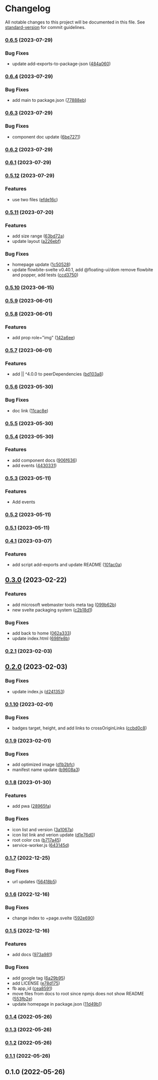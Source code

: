 # Changelog

All notable changes to this project will be documented in this file. See [standard-version](https://github.com/conventional-changelog/standard-version) for commit guidelines.

### [0.6.5](https://github.com/shinokada/svelte-circle-flags/compare/v0.6.4...v0.6.5) (2023-07-29)


### Bug Fixes

* update add-exports-to-package-json ([484a060](https://github.com/shinokada/svelte-circle-flags/commit/484a060093574ac6bebaa60c4eae0daf5fa903bf))

### [0.6.4](https://github.com/shinokada/svelte-circle-flags/compare/v0.6.3...v0.6.4) (2023-07-29)


### Bug Fixes

* add main to package.json ([77888eb](https://github.com/shinokada/svelte-circle-flags/commit/77888eb433baeb7a3c49c8e81cd2024d33e3fdbc))

### [0.6.3](https://github.com/shinokada/svelte-circle-flags/compare/v0.6.2...v0.6.3) (2023-07-29)


### Bug Fixes

* component doc update ([6be7271](https://github.com/shinokada/svelte-circle-flags/commit/6be72719b4a890c307288edde21ddd9fb19067cc))

### [0.6.2](https://github.com/shinokada/svelte-circle-flags/compare/v0.6.1...v0.6.2) (2023-07-29)

### [0.6.1](https://github.com/shinokada/svelte-circle-flags/compare/v0.5.12...v0.6.1) (2023-07-29)

### [0.5.12](https://github.com/shinokada/svelte-circle-flags/compare/v0.5.11...v0.5.12) (2023-07-29)


### Features

* use two files ([efde16c](https://github.com/shinokada/svelte-circle-flags/commit/efde16c53ad72fcb5ecf7b25c02d7e71cd41086e))

### [0.5.11](https://github.com/shinokada/svelte-circle-flags/compare/v0.5.10...v0.5.11) (2023-07-20)


### Features

* add size range ([63bd72a](https://github.com/shinokada/svelte-circle-flags/commit/63bd72aaf7c1176c3ffe100d31c51efb6f056b5b))
* update layout ([a226ebf](https://github.com/shinokada/svelte-circle-flags/commit/a226ebf8b67e5d8327c076afb3efe0c9cf7014d4))


### Bug Fixes

* homepage update ([1c50528](https://github.com/shinokada/svelte-circle-flags/commit/1c50528845e0cc7429d1860f1729aa5d4f179b14))
* update flowbite-svelte v0.40.1, add @floating-ui/dom remove flowbite and popper, add tests ([ccd3750](https://github.com/shinokada/svelte-circle-flags/commit/ccd375015ae5c6fa0bc5cc4eebd52c544d8a9240))

### [0.5.10](https://github.com/shinokada/svelte-circle-flags/compare/v0.5.9...v0.5.10) (2023-06-15)

### [0.5.9](https://github.com/shinokada/svelte-circle-flags/compare/v0.5.8...v0.5.9) (2023-06-01)

### [0.5.8](https://github.com/shinokada/svelte-circle-flags/compare/v0.5.7...v0.5.8) (2023-06-01)

### Features

- add prop role="img" ([142a6ee](https://github.com/shinokada/svelte-circle-flags/commit/142a6ee4e44766ec48a06e8048160da39e6b4eb5))

### [0.5.7](https://github.com/shinokada/svelte-circle-flags/compare/v0.5.6...v0.5.7) (2023-06-01)

### Features

- add || ^4.0.0 to peerDependencies ([bd103a8](https://github.com/shinokada/svelte-circle-flags/commit/bd103a8d0298fdf4583294999dca90baa868c49a))

### [0.5.6](https://github.com/shinokada/svelte-circle-flags/compare/v0.5.5...v0.5.6) (2023-05-30)

### Bug Fixes

- doc link ([11cac8e](https://github.com/shinokada/svelte-circle-flags/commit/11cac8ed2518cd7d3b7c264ccab661b0eb71bd99))

### [0.5.5](https://github.com/shinokada/svelte-circle-flags/compare/v0.5.4...v0.5.5) (2023-05-30)

### [0.5.4](https://github.com/shinokada/svelte-circle-flags/compare/v0.5.3...v0.5.4) (2023-05-30)

### Features

- add component docs ([906f636](https://github.com/shinokada/svelte-circle-flags/commit/906f636600923f89b9d7879dc8604e3c693e22ad))
- add events ([4430331](https://github.com/shinokada/svelte-circle-flags/commit/44303310968917499d7095d4d43fae06811735e9))

### [0.5.3](https://github.com/shinokada/svelte-circle-flags/compare/v0.5.2...v0.5.3) (2023-05-11)

### Features

- Add events

### [0.5.2](https://github.com/shinokada/svelte-circle-flags/compare/v0.5.1...v0.5.2) (2023-05-11)

### [0.5.1](https://github.com/shinokada/svelte-circle-flags/compare/v0.4.1...v0.5.1) (2023-05-11)

### [0.4.1](https://github.com/shinokada/svelte-circle-flags/compare/v0.3.0...v0.4.1) (2023-03-07)

### Features

- add script add-exports and update README ([101ac0a](https://github.com/shinokada/svelte-circle-flags/commit/101ac0a1dcdc8ac3a59e110fc070ec9c6246b845))

## [0.3.0](https://github.com/shinokada/svelte-circle-flags/compare/v0.2.1...v0.3.0) (2023-02-22)

### Features

- add microsoft webmaster tools meta tag ([099b62b](https://github.com/shinokada/svelte-circle-flags/commit/099b62b7e70fff6f9ad503598c7909a70f84e4f6))
- new svelte packaging system ([c2b18d1](https://github.com/shinokada/svelte-circle-flags/commit/c2b18d165c89c2c5238e267386f889c77558e5df))

### Bug Fixes

- add back to home ([062a333](https://github.com/shinokada/svelte-circle-flags/commit/062a333f6059ca33678b0fd33846c0626071bb65))
- update index.html ([698fe8b](https://github.com/shinokada/svelte-circle-flags/commit/698fe8bc5a85f15cd0f48dd58575eac5a63de56c))

### [0.2.1](https://github.com/shinokada/svelte-circle-flags/compare/v0.2.0...v0.2.1) (2023-02-03)

## [0.2.0](https://github.com/shinokada/svelte-circle-flags/compare/v0.1.10...v0.2.0) (2023-02-03)

### Bug Fixes

- update index.js ([d241353](https://github.com/shinokada/svelte-circle-flags/commit/d241353043c1d52ad2153b2bd571934dfddc4720))

### [0.1.10](https://github.com/shinokada/svelte-circle-flags/compare/v0.1.9...v0.1.10) (2023-02-01)

### Bug Fixes

- badges target, height, and add links to crossOriginLinks ([ccbd0c8](https://github.com/shinokada/svelte-circle-flags/commit/ccbd0c801eaec16ec9e45002e7bf566bc1889779))

### [0.1.9](https://github.com/shinokada/svelte-circle-flags/compare/v0.1.8...v0.1.9) (2023-02-01)

### Bug Fixes

- add optimized image ([d1b2bfc](https://github.com/shinokada/svelte-circle-flags/commit/d1b2bfcf5f14a988242477af52736027b8f3f431))
- manifest name update ([b9608a3](https://github.com/shinokada/svelte-circle-flags/commit/b9608a3de3eafe577cec2ab1f993b8586ea206ff))

### [0.1.8](https://github.com/shinokada/svelte-circle-flags/compare/v0.1.7...v0.1.8) (2023-01-30)

### Features

- add pwa ([28965fa](https://github.com/shinokada/svelte-circle-flags/commit/28965fadf9214152512074f8a7a3b97b9efd4288))

### Bug Fixes

- icon list and version ([3a1067a](https://github.com/shinokada/svelte-circle-flags/commit/3a1067a219df328f56fc1cc15f7da6c2e6e273f7))
- icon list link and verion update ([d1e76d0](https://github.com/shinokada/svelte-circle-flags/commit/d1e76d04892d0032d3a39745ee14cac7ca444159))
- root color css ([b717a45](https://github.com/shinokada/svelte-circle-flags/commit/b717a4552bbdc68c55296a146c1b702b970f84d9))
- service-worker.js ([643145d](https://github.com/shinokada/svelte-circle-flags/commit/643145d3c9fbbba2d7a73831ed3ef6189a5d1a17))

### [0.1.7](https://github.com/shinokada/svelte-circle-flags/compare/v0.1.6...v0.1.7) (2022-12-25)

### Bug Fixes

- url updates ([56418b5](https://github.com/shinokada/svelte-circle-flags/commit/56418b5d75878bc90bd258fc8ca9e40ce19b87eb))

### [0.1.6](https://github.com/shinokada/svelte-circle-flags/compare/v0.1.5...v0.1.6) (2022-12-16)

### Bug Fixes

- change index to +page.svelte ([592e690](https://github.com/shinokada/svelte-circle-flags/commit/592e69051b9a6671d38ed09a8778725293566069))

### [0.1.5](https://github.com/shinokada/svelte-circle-flags/compare/v0.1.4...v0.1.5) (2022-12-16)

### Features

- add docs ([973a981](https://github.com/shinokada/svelte-circle-flags/commit/973a9812c22e2574abb88e46035728324864b87b))

### Bug Fixes

- add google tag ([6a29b95](https://github.com/shinokada/svelte-circle-flags/commit/6a29b954b777f312d67ee15f675bea0ca50a81ee))
- add LICENSE ([e78d175](https://github.com/shinokada/svelte-circle-flags/commit/e78d1751d02246e0dc82b90ad230b20db2399306))
- fb app_id ([cea8591](https://github.com/shinokada/svelte-circle-flags/commit/cea859144af31d60e420783ec301b21a576213fa))
- move files from docs to root since npmjs does not show README ([553fb2e](https://github.com/shinokada/svelte-circle-flags/commit/553fb2e8c66a4c1dce765d1703254b45b9178b3a))
- update homepage in package.json ([11d49b1](https://github.com/shinokada/svelte-circle-flags/commit/11d49b1b6704168ba0e81a13f7ea6bfdddeace95))

### [0.1.4](https://github.com/shinokada/svelte-circle-flags/compare/v0.1.3...v0.1.4) (2022-05-26)

### [0.1.3](https://github.com/shinokada/svelte-circle-flags/compare/v0.1.2...v0.1.3) (2022-05-26)

### [0.1.2](https://github.com/shinokada/svelte-circle-flags/compare/v0.1.1...v0.1.2) (2022-05-26)

### [0.1.1](https://github.com/shinokada/svelte-circle-flags/compare/v0.1.0...v0.1.1) (2022-05-26)

## 0.1.0 (2022-05-26)
